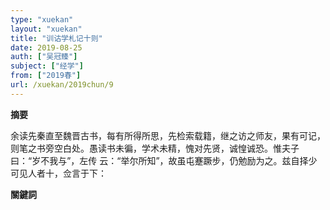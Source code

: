 ```yaml
---
type: "xuekan"
layout: "xuekan"
title: "训诂学札记十则"
date: 2019-08-25
auth: ["吴冠臻"]
subject: ["经学"]
from: ["2019春"]
url: /xuekan/2019chun/9
---
```


**摘要**      

余读先秦直至魏晋古书，每有所得所思，先检索载籍，继之访之师友，果有可记，则笔之书旁空白处。愚读书未徧，学术未精，愧对先贤，诚惶诚恐。惟夫子曰：“岁不我与”，<v>左传</v> 云：“举尔所知”，故虽屯蹇蹶步，仍勉励为之。兹自择少可见人者十，佥言于下：

**關鍵詞**
